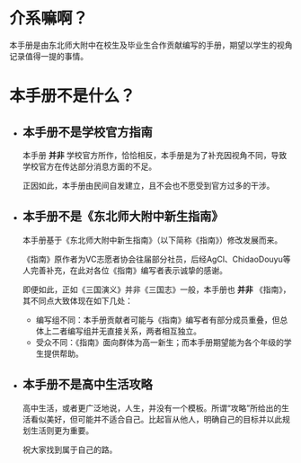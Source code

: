# 介系嘛啊？

本手册是由东北师大附中在校生及毕业生合作贡献编写的手册，期望以学生的视角记录值得一提的事情。

# 本手册不是什么？

- ## 本手册不是学校官方指南
  
  本手册 __并非__ 学校官方所作，恰恰相反，本手册是为了补充因视角不同，导致学校官方在传达部分消息方面的不足。

  正因如此，本手册由民间自发建立，且不会也不愿受到官方过多的干涉。

- ## 本手册不是《东北师大附中新生指南》
  
  本手册基于《东北师大附中新生指南》（以下简称《指南》）修改发展而来。
  
  《指南》原作者为VC志愿者协会往届部分社员，后经AgCl、ChidaoDouyu等人完善补充，在此对各位《指南》编写者表示诚挚的感谢。

  即便如此，正如《三国演义》并非《三国志》一般，本手册也 __并非__ 《指南》，其不同点大致体现在如下几处：

  - 编写组不同：本手册贡献者可能与《指南》编写者有部分成员重叠，但总体上二者编写组并无直接关系，两者相互独立。
  - 受众不同：《指南》面向群体为高一新生；而本手册期望能为各个年级的学生提供帮助。

- ## 本手册不是高中生活攻略
  
  高中生活，或者更广泛地说，人生，并没有一个模板。所谓“攻略”所给出的生活看似美好，但可能并不适合自己。比起盲从他人，明确自己的目标并以此规划生活则更为重要。

  祝大家找到属于自己的路。